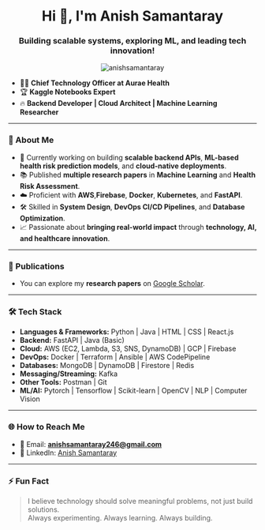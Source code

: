 <h1 align="center">Hi 👋, I'm Anish Samantaray</h1>
<h3 align="center">Building scalable systems, exploring ML, and leading tech innovation!</h3>

<p align="center">
  <img src="https://komarev.com/ghpvc/?username=anishsamantaray&label=Profile%20views&color=0e75b6&style=flat" alt="anishsamantaray" />
</p>

- 🧑‍💻 <strong>Chief Technology Officer at Aurae Health</strong>  
- 🏆 <strong>Kaggle Notebooks Expert</strong>  
- 🔥 <strong>Backend Developer | Cloud Architect | Machine Learning Researcher</strong>

---

### 🚀 About Me
- 🔭 Currently working on building <strong>scalable backend APIs</strong>, <strong>ML-based health risk prediction models</strong>, and <strong>cloud-native deployments</strong>.
- 📚 Published <strong>multiple research papers</strong> in <strong>Machine Learning</strong> and <strong>Health Risk Assessment</strong>.
- ☁️ Proficient with <strong>AWS</strong>,<strong>Firebase</strong>, <strong>Docker</strong>, <strong>Kubernetes</strong>, and <strong>FastAPI</strong>.
- 🛠️ Skilled in <strong>System Design</strong>, <strong>DevOps CI/CD Pipelines</strong>, and <strong>Database Optimization</strong>.
- 📈 Passionate about <strong>bringing real-world impact</strong> through <strong>technology, AI, and healthcare innovation</strong>.

---

### 📄 Publications
- You can explore my <strong>research papers</strong> on [Google Scholar](https://scholar.google.com/citations?user=DjzUICUAAAAJ&hl=en).

---

### 🛠️ Tech Stack
- <strong>Languages & Frameworks:</strong> Python | Java  | HTML | CSS | React.js
- <strong>Backend:</strong> FastAPI | Java (Basic)
- <strong>Cloud:</strong> AWS (EC2, Lambda, S3, SNS, DynamoDB) | GCP | Firebase
- <strong>DevOps:</strong> Docker | Terraform | Ansible | AWS CodePipeline
- <strong>Databases:</strong> MongoDB | DynamoDB | Firestore | Redis
- <strong>Messaging/Streaming:</strong> Kafka 
- <strong>Other Tools:</strong> Postman | Git 
- <strong>ML/AI:</strong> Pytorch | Tensorflow | Scikit-learn | OpenCV | NLP | Computer Vision
---

### 🌐 How to Reach Me
- 📢 Email: <strong>anishsamantaray246@gmail.com</strong>
- 💼 LinkedIn: [Anish Samantaray](https://www.linkedin.com/in/anish-samantaray/)

---

### ⚡ Fun Fact
> I believe technology should solve meaningful problems, not just build solutions.  
> Always experimenting. Always learning. Always building.




